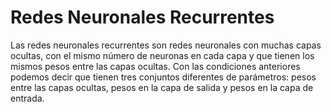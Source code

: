 # Redes Neuronales Recurrentes

Las redes neuronales recurrentes son redes neuronales con muchas
capas ocultas, con el mismo número de neuronas en cada capa y que
tienen los mismos pesos entre las capas ocultas. Con las condiciones
anteriores podemos decir que tienen tres conjuntos diferentes de
parámetros: pesos entre las capas ocultas, pesos en la capa de salida
y pesos en la capa de entrada.

